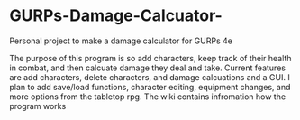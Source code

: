 # GURPs-Damage-Calcuator-
Personal project to make a damage calculator for GURPs 4e


The purpose of this program is so add characters, keep track of their health in combat, and then calcuate damage they deal and take. Current features are add characters, delete characters, and damage calcuations and a GUI. I plan to add save/load functions, character editing, equipment changes, and more options from the tabletop rpg. The wiki contains infromation how the program works

